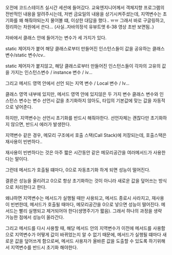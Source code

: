 오전에 코드스테이츠 실시간 세션에 들어갔다. 교육엔지니어께서 객체지향 프로그램의 전반적인 내용을 알려주시는데, 저번 금요일의 내용을 상기시켜주셨는데, 지역변수는 초기화를 왜 해줘야되는지 물어볼 떄, 이상한 대답을 했다.. ㅠㅠ 그래서 바로 구글링하고, 정리하는 차원에서 쓴다...
(사실..자바의정석 유뷰트엣 6-38 영상 초반 보면됨..)

자바에서 클래스 안에 들어가는 변수가 세 가지가 있다.

static 제어자가 붙어 해당 클래스로부터 만들어진 인스턴스들이 값을 공유하는 클래스 변수/static 변수/cv..

static 제어자가 붙지않고, 해당 클래스로부터 만들어진 인스턴스들이 각자의 고유의 값을 가지는 인스턴스변수 / instance 변수 / iv...

그리고 메서드 영역 안에서 선언 되는 지역 변수 / Local 변수 / lv...

클래스 영역 내부에 있지만, 메서드 영역 안에 있지않은 두 가지 변수 클래스 변수와 인스턴스 변수는 변수 선언시 값을 초기화하지 않아도, 타입의 기본값에 맞는 값을 자동적으로 넣어준다.

하지만, 지역변수는 선언시 초기화를 반드시 해줘야한다. 
선언자체는 괜찮다만 초기화하지 않으면, 반드시 에러가 발생한다.

지역변수 같은 경우, 메모리 구조에서 호출 스택(Call Stack)에 저장되는데, 호출스택은 재사용이 빈번하다..

재사용이 빈번하다는 것은 아주 짧은 시간동안 같은 메모리공간을 여러메서드가 사용한다는 말이다. 

그런데 메서드가 호출될 떄마다, 0으로 자동초기화 하게 되면 성능이 떨어진다. 

결론은 성능을 올리려고 0으로 항상 초기화하는 것이 아니라 새로운 값을 덮어쓰는 방식으로 처리한다고 한다.  

왜냐하면 지역변수는 메서드가 실행될 때만 사용되고, 메서드 종료시 사라지고, 재사용이 빈번한데, 메서드가 호출될 때마다, 메모리공간을 0으로 넣으면 성능이 떨어진다. 
메서드는 빨리 실행되고 제거되어야 한다(생명주기가 짧음).
그래서 하나의 과정을 생략 가능한 점에서 성능이 올라간다. 

그리고 메서드를 다시 사용할 때, 해당 메서드 안의 지역변수가 이전에 메서드를 사용함으로 지역변수가 어떻게 값이 바뀌었는지 알 수 없기 때문에, 메서드가 실행될 떄마다 새로운 값을 덮어쓰게 함으로써, 메서드 사용자가 올바른 값을 도출할 수 있도록 하기위해서 지역변수를 반드시 초기화 해야한다.

